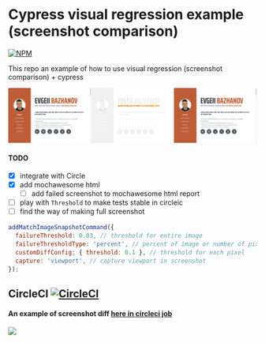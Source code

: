 # Cypress visual regression example (screenshot comparison)

[![NPM][npm-icon]][npm-url]

This repo an example of how to use visual regression (screenshot comparison) + cypress

![diff-example.png](diff-example.png)

#### TODO
- [x] integrate with Circle
- [x] add mochawesome html
    - [ ] add failed screenshot to mochawesome html report
- [ ] play with `Threshold` to make tests stable in circleic
- [ ] find the way of making full screenshot
```javascript
addMatchImageSnapshotCommand({
  failureThreshold: 0.03, // threshold for entire image
  failureThresholdType: 'percent', // percent of image or number of pixels
  customDiffConfig: { threshold: 0.1 }, // threshold for each pixel
  capture: 'viewport', // capture viewport in screenshot
});
```

## CircleCI [![CircleCI](https://circleci.com/gh/Ebazhanov/cypress-visual-regression-example.svg?style=svg)](https://circleci.com/gh/Ebazhanov/cypress-visual-regression-example)
#### An example of screenshot diff [here in circleci job](https://20-248710227-gh.circle-artifacts.com/0/cypress/snapshots/failed.test.js/__diff_output__/Visual%20regression%20tests%20--%20should.diff.png)

<img src="https://monosnap.com/image/d9HHOwwOPESPmnhhz8XMNQtcXHV1fe"/>

[npm-icon]: https://nodei.co/npm/cypress-image-snapshot.svg?downloads=true
[npm-url]: https://www.npmjs.com/package/cypress-image-snapshot
